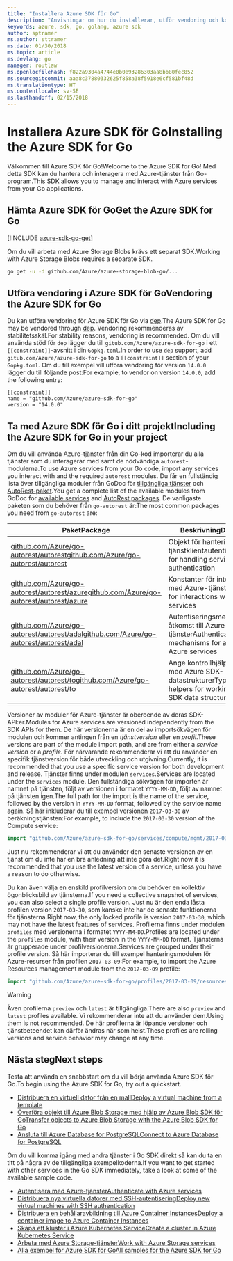 ```yaml
---
title: "Installera Azure SDK för Go"
description: "Anvisningar om hur du installerar, utför vendoring och konfigurerar Azure SDK för Go."
keywords: azure, sdk, go, golang, azure sdk
author: sptramer
ms.author: sttramer
ms.date: 01/30/2018
ms.topic: article
ms.devlang: go
manager: routlaw
ms.openlocfilehash: f822a9304a4744e0b0e93286303aa8bb80fec852
ms.sourcegitcommit: aaa8c37880332625f858a38f5918e6cf581bf48d
ms.translationtype: HT
ms.contentlocale: sv-SE
ms.lasthandoff: 02/15/2018
---
```

# <a name="installing-the-azure-sdk-for-go"></a><span data-ttu-id="9b1f5-104">Installera Azure SDK för Go</span><span class="sxs-lookup"><span data-stu-id="9b1f5-104">Installing the Azure SDK for Go</span></span>

<span data-ttu-id="9b1f5-105">Välkommen till Azure SDK för Go!</span><span class="sxs-lookup"><span data-stu-id="9b1f5-105">Welcome to the Azure SDK for Go!</span></span> <span data-ttu-id="9b1f5-106">Med detta SDK kan du hantera och interagera med Azure-tjänster från Go-program.</span><span class="sxs-lookup"><span data-stu-id="9b1f5-106">This SDK allows you to manage and interact with Azure services from your Go applications.</span></span>

## <a name="get-the-azure-sdk-for-go"></a><span data-ttu-id="9b1f5-107">Hämta Azure SDK för Go</span><span class="sxs-lookup"><span data-stu-id="9b1f5-107">Get the Azure SDK for Go</span></span>

[!INCLUDE [azure-sdk-go-get](includes/azure-sdk-go-get.md)]

<span data-ttu-id="9b1f5-108">Om du vill arbeta med Azure Storage Blobs krävs ett separat SDK.</span><span class="sxs-lookup"><span data-stu-id="9b1f5-108">Working with Azure Storage Blobs requires a separate SDK.</span></span>

```bash
go get -u -d github.com/Azure/azure-storage-blob-go/...
```

## <a name="vendoring-the-azure-sdk-for-go"></a><span data-ttu-id="9b1f5-109">Utföra vendoring i Azure SDK för Go</span><span class="sxs-lookup"><span data-stu-id="9b1f5-109">Vendoring the Azure SDK for Go</span></span>

<span data-ttu-id="9b1f5-110">Du kan utföra vendoring för Azure SDK för Go via [dep](https://github.com/golang/dep).</span><span class="sxs-lookup"><span data-stu-id="9b1f5-110">The Azure SDK for Go may be vendored through [dep](https://github.com/golang/dep).</span></span> <span data-ttu-id="9b1f5-111">Vendoring rekommenderas av stabilitetsskäl.</span><span class="sxs-lookup"><span data-stu-id="9b1f5-111">For stability reasons, vendoring is recommended.</span></span> <span data-ttu-id="9b1f5-112">Om du vill använda stöd för `dep` lägger du till `gitub.com/Azure/azure-sdk-for-go` i ett `[[constraint]]`-avsnitt i din `Gopkg.toml`.</span><span class="sxs-lookup"><span data-stu-id="9b1f5-112">In order to use `dep` support, add `gitub.com/Azure/azure-sdk-for-go` to a `[[constraint]]` section of your `Gopkg.toml`.</span></span> <span data-ttu-id="9b1f5-113">Om du till exempel vill utföra vendoring för version `14.0.0` lägger du till följande post:</span><span class="sxs-lookup"><span data-stu-id="9b1f5-113">For example, to vendor on version `14.0.0`, add the following entry:</span></span>

```
[[constraint]]
name = "github.com/Azure/azure-sdk-for-go"
version = "14.0.0"
```

## <a name="including-the-azure-sdk-for-go-in-your-project"></a><span data-ttu-id="9b1f5-114">Ta med Azure SDK för Go i ditt projekt</span><span class="sxs-lookup"><span data-stu-id="9b1f5-114">Including the Azure SDK for Go in your project</span></span>

<span data-ttu-id="9b1f5-115">Om du vill använda Azure-tjänster från din Go-kod importerar du alla tjänster som du interagerar med samt de nödvändiga `autorest`-modulerna.</span><span class="sxs-lookup"><span data-stu-id="9b1f5-115">To use Azure services from your Go code, import any services you interact with and the required `autorest` modules.</span></span>
<span data-ttu-id="9b1f5-116">Du får en fullständig lista över tillgängliga moduler från GoDoc för [tillgängliga tjänster](https://godoc.org/github.com/Azure/azure-sdk-for-go) och [AutoRest-paket](https://godoc.org/github.com/Azure/go-autorest).</span><span class="sxs-lookup"><span data-stu-id="9b1f5-116">You get a complete list of the available modules from GoDoc for [available services](https://godoc.org/github.com/Azure/azure-sdk-for-go) and [AutoRest packages](https://godoc.org/github.com/Azure/go-autorest).</span></span> <span data-ttu-id="9b1f5-117">De vanligaste paketen som du behöver från `go-autorest` är:</span><span class="sxs-lookup"><span data-stu-id="9b1f5-117">The most common packages you need from `go-autorest` are:</span></span>

| <span data-ttu-id="9b1f5-118">Paket</span><span class="sxs-lookup"><span data-stu-id="9b1f5-118">Package</span></span> | <span data-ttu-id="9b1f5-119">Beskrivning</span><span class="sxs-lookup"><span data-stu-id="9b1f5-119">Description</span></span> |
|---------|-------------|
| <span data-ttu-id="9b1f5-120">[github.com/Azure/go-autorest/autorest][autorest]</span><span class="sxs-lookup"><span data-stu-id="9b1f5-120">[github.com/Azure/go-autorest/autorest][autorest]</span></span> | <span data-ttu-id="9b1f5-121">Objekt för hantering av tjänstklientautentisering</span><span class="sxs-lookup"><span data-stu-id="9b1f5-121">Objects for handling service client authentication</span></span> |
| <span data-ttu-id="9b1f5-122">[github.com/Azure/go-autorest/autorest/azure][autorest/azure]</span><span class="sxs-lookup"><span data-stu-id="9b1f5-122">[github.com/Azure/go-autorest/autorest/azure][autorest/azure]</span></span> | <span data-ttu-id="9b1f5-123">Konstanter för interaktioner med Azure-tjänster</span><span class="sxs-lookup"><span data-stu-id="9b1f5-123">Constants for interactions with Azure services</span></span> |
| <span data-ttu-id="9b1f5-124">[github.com/Azure/go-autorest/autorest/adal][autorest/adal]</span><span class="sxs-lookup"><span data-stu-id="9b1f5-124">[github.com/Azure/go-autorest/autorest/adal][autorest/adal]</span></span> | <span data-ttu-id="9b1f5-125">Autentiseringsmekanismer för åtkomst till Azure-tjänster</span><span class="sxs-lookup"><span data-stu-id="9b1f5-125">Authentication mechanisms for accessing Azure services</span></span> |
| <span data-ttu-id="9b1f5-126">[github.com/Azure/go-autorest/autorest/to][autorest/to]</span><span class="sxs-lookup"><span data-stu-id="9b1f5-126">[github.com/Azure/go-autorest/autorest/to][autorest/to]</span></span> | <span data-ttu-id="9b1f5-127">Ange kontrollhjälp för att arbeta med Azure SDK-datastrukturer</span><span class="sxs-lookup"><span data-stu-id="9b1f5-127">Type assertion helpers for working with Azure SDK data structures</span></span> |

[autorest]: https://godoc.org/github.com/Azure/go-autorest/autorest
[autorest/azure]: https://godoc.org/github.com/Azure/go-autorest/autorest/azure
[autorest/adal]: https://godoc.org/github.com/Azure/go-autorest/autorest/adal
[autorest/to]: https://godoc.org/github.com/Azure/go-autorest/autorest/to

<span data-ttu-id="9b1f5-128">Versioner av moduler för Azure-tjänster är oberoende av deras SDK-API:er.</span><span class="sxs-lookup"><span data-stu-id="9b1f5-128">Modules for Azure services are versioned independently from the SDK APIs for them.</span></span> <span data-ttu-id="9b1f5-129">De här versionerna är en del av importsökvägen för modulen och kommer antingen från en _tjänstversion_ eller en _profil_.</span><span class="sxs-lookup"><span data-stu-id="9b1f5-129">These versions are part of the module import path, and are from either a _service version_ or a _profile_.</span></span> <span data-ttu-id="9b1f5-130">För närvarande rekommenderar vi att du använder en specifik tjänstversion för både utveckling och utgivning.</span><span class="sxs-lookup"><span data-stu-id="9b1f5-130">Currently, it is recommended that you use a specific service version for both development and release.</span></span> <span data-ttu-id="9b1f5-131">Tjänster finns under modulen `services`.</span><span class="sxs-lookup"><span data-stu-id="9b1f5-131">Services are located under the `services` module.</span></span> <span data-ttu-id="9b1f5-132">Den fullständiga sökvägen för importen är namnet på tjänsten, följt av versionen i formatet `YYYY-MM-DD`, följt av namnet på tjänsten igen.</span><span class="sxs-lookup"><span data-stu-id="9b1f5-132">The full path for the import is the name of the service, followed by the version in `YYYY-MM-DD` format, followed by the service name again.</span></span> <span data-ttu-id="9b1f5-133">Så här inkluderar du till exempel versionen `2017-03-30` av beräkningstjänsten:</span><span class="sxs-lookup"><span data-stu-id="9b1f5-133">For example, to include the `2017-03-30` version of the Compute service:</span></span>

```go
import "github.com/Azure/azure-sdk-for-go/services/compute/mgmt/2017-03-30/compute"
```

<span data-ttu-id="9b1f5-134">Just nu rekommenderar vi att du använder den senaste versionen av en tjänst om du inte har en bra anledning att inte göra det.</span><span class="sxs-lookup"><span data-stu-id="9b1f5-134">Right now it is recommended that you use the latest version of a service, unless you have a reason to do otherwise.</span></span>

<span data-ttu-id="9b1f5-135">Du kan även välja en enskild profilversion om du behöver en kollektiv ögonblicksbild av tjänsterna.</span><span class="sxs-lookup"><span data-stu-id="9b1f5-135">If you need a collective snapshot of services, you can also select a single profile version.</span></span> <span data-ttu-id="9b1f5-136">Just nu är den enda låsta profilen version `2017-03-30`, som kanske inte har de senaste funktionerna för tjänsterna.</span><span class="sxs-lookup"><span data-stu-id="9b1f5-136">Right now, the only locked profile is version `2017-03-30`, which may not have the latest features of services.</span></span> <span data-ttu-id="9b1f5-137">Profilerna finns under modulen `profiles` med versionerna i formatet `YYYY-MM-DD`.</span><span class="sxs-lookup"><span data-stu-id="9b1f5-137">Profiles are located under the `profiles` module, with their version in the `YYYY-MM-DD` format.</span></span> <span data-ttu-id="9b1f5-138">Tjänsterna är grupperade under profilversionerna.</span><span class="sxs-lookup"><span data-stu-id="9b1f5-138">Services are grouped under their profile version.</span></span> <span data-ttu-id="9b1f5-139">Så här importerar du till exempel hanteringsmodulen för Azure-resurser från profilen `2017-03-09`:</span><span class="sxs-lookup"><span data-stu-id="9b1f5-139">For example, to import the Azure Resources management module from the `2017-03-09` profile:</span></span>

```go
import "github.com/Azure/azure-sdk-for-go/profiles/2017-03-09/resources/mgmt/resources"
```

> [!WARNING]
> <span data-ttu-id="9b1f5-140">Även profilerna `preview` och `latest` är tillgängliga.</span><span class="sxs-lookup"><span data-stu-id="9b1f5-140">There are also `preview` and `latest` profiles available.</span></span> <span data-ttu-id="9b1f5-141">Vi rekommenderar inte att du använder dem.</span><span class="sxs-lookup"><span data-stu-id="9b1f5-141">Using them is not recommended.</span></span> <span data-ttu-id="9b1f5-142">De här profilerna är löpande versioner och tjänstbeteendet kan därför ändras när som helst.</span><span class="sxs-lookup"><span data-stu-id="9b1f5-142">These profiles are rolling versions and service behavior may change at any time.</span></span>

## <a name="next-steps"></a><span data-ttu-id="9b1f5-143">Nästa steg</span><span class="sxs-lookup"><span data-stu-id="9b1f5-143">Next steps</span></span>

<span data-ttu-id="9b1f5-144">Testa att använda en snabbstart om du vill börja använda Azure SDK för Go.</span><span class="sxs-lookup"><span data-stu-id="9b1f5-144">To begin using the Azure SDK for Go, try out a quickstart.</span></span>

* [<span data-ttu-id="9b1f5-145">Distribuera en virtuell dator från en mall</span><span class="sxs-lookup"><span data-stu-id="9b1f5-145">Deploy a virtual machine from a template</span></span>](azure-sdk-go-qs-vm.md)
* [<span data-ttu-id="9b1f5-146">Överföra objekt till Azure Blob Storage med hjälp av Azure Blob SDK för Go</span><span class="sxs-lookup"><span data-stu-id="9b1f5-146">Transfer objects to Azure Blob Storage with the Azure Blob SDK for Go</span></span>](/azure/storage/blobs/storage-quickstart-blobs-go?toc=%2fgo%2fazure%2ftoc.json)
* [<span data-ttu-id="9b1f5-147">Ansluta till Azure Database for PostgreSQL</span><span class="sxs-lookup"><span data-stu-id="9b1f5-147">Connect to Azure Database for PostgreSQL</span></span>](/azure/postgresql/connect-go?toc=%2fgo%2fazure%2ftoc.json)

<span data-ttu-id="9b1f5-148">Om du vill komma igång med andra tjänster i Go SDK direkt så kan du ta en titt på några av de tillgängliga exempelkoderna.</span><span class="sxs-lookup"><span data-stu-id="9b1f5-148">If you want to get started with other services in the Go SDK immediately, take a look at some of the available sample code.</span></span>

* [<span data-ttu-id="9b1f5-149">Autentisera med Azure-tjänster</span><span class="sxs-lookup"><span data-stu-id="9b1f5-149">Authenticate with Azure services</span></span>](https://github.com/Azure-Samples/azure-sdk-for-go-samples/tree/master/iam)
* [<span data-ttu-id="9b1f5-150">Distribuera nya virtuella datorer med SSH-autentisering</span><span class="sxs-lookup"><span data-stu-id="9b1f5-150">Deploy new virtual machines with SSH authentication</span></span>](https://github.com/Azure-Samples/azure-sdk-for-go-samples/tree/master/compute)
* [<span data-ttu-id="9b1f5-151">Distribuera en behållaravbildning till Azure Container Instances</span><span class="sxs-lookup"><span data-stu-id="9b1f5-151">Deploy a container image to Azure Container Instances</span></span>](https://github.com/Azure-Samples/azure-sdk-for-go-samples/tree/master/containerinstance)
* [<span data-ttu-id="9b1f5-152">Skapa ett kluster i Azure Kubernetes Service</span><span class="sxs-lookup"><span data-stu-id="9b1f5-152">Create a cluster in Azure Kubernetes Service</span></span>](https://github.com/Azure-Samples/azure-sdk-for-go-samples/tree/master/containerservice)
* [<span data-ttu-id="9b1f5-153">Arbeta med Azure Storage-tjänster</span><span class="sxs-lookup"><span data-stu-id="9b1f5-153">Work with Azure Storage services</span></span>](https://github.com/Azure-Samples/azure-sdk-for-go-samples/tree/master/storage)
* [<span data-ttu-id="9b1f5-154">Alla exempel för Azure SDK för Go</span><span class="sxs-lookup"><span data-stu-id="9b1f5-154">All samples for the Azure SDK for Go</span></span>](https://github.com/azure-samples/azure-sdk-for-go-samples)

